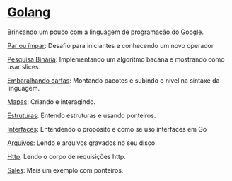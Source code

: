 # [Golang](https://golang.org)

Brincando um pouco com a linguagem de programação do Google.

[Par ou ímpar](/evenOrOdd): Desafio para iniciantes e conhecendo um novo operador

[Pesquisa Binária](/binarySearch): Implementando um algoritmo bacana e mostrando como usar slices.

[Embaralhando cartas](/cards): Montando pacotes e subindo o nível na sintaxe da linguagem.

[Mapas](/maps): Criando e interagindo.

[Estruturas](/structures): Entendo estruturas e usando ponteiros.

[Interfaces](interfaces): Entendendo o propósito e como se uso interfaces em Go

[Arquivos](/readfile): Lendo e arquivos gravados no seu disco

[Http](/http): Lendo o corpo de requisições http.

[Sales](/sales): Mais um exemplo com ponteiros.
